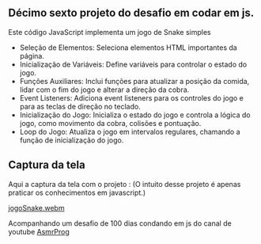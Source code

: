 ## Décimo sexto projeto do desafio em codar em js.
Este código JavaScript implementa um jogo de Snake simples
* Seleção de Elementos: Seleciona elementos HTML importantes da página.
* Inicialização de Variáveis: Define variáveis para controlar o estado do jogo.
* Funções Auxiliares: Inclui funções para atualizar a posição da comida, lidar com o fim do jogo e alterar a direção da cobra.
* Event Listeners: Adiciona event listeners para os controles do jogo e para as teclas de direção no teclado.
* Inicialização do Jogo: Inicializa o estado do jogo e controla a lógica do jogo, como movimento da cobra, colisões e pontuação.
*  Loop do Jogo: Atualiza o jogo em intervalos regulares, chamando a função de inicialização do jogo.

 ## Captura da tela
Aqui a captura da tela com o projeto :
(O intuito desse projeto é apenas praticar os conhecimentos em javascript.)

[jogoSnake.webm](https://github.com/77971904/-Desafio-de-codar-em-javascript16/assets/108705247/bdbb610e-fcab-4135-ac3b-9b5d5eeccdff)


Acompanhando um desafio de 100 dias condando em js do canal de youtube <a href="youtube.com/channel/UCJqXkOwrq7uBn-sn_Fvce9Q?sub_confirmation=1">AsmrProg</a>
